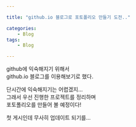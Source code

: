 ```yaml
---

title: "github.io 블로그로 포토폴리오 만들기 도전.."

categories:
    - Blog
tags:
    - Blog

---
```


github에 익숙해지기 위해서   
github.io 블로그를 이용해보기로 했다.   

단시간에 익숙해지기는 어렵겠지...   
그래서 우선 진행한 프로젝트를 정리하며   
포토폴리오를 만들어 볼 예정이다!

첫 게시인데 무사히 업데이트 되기를...


```python

```
